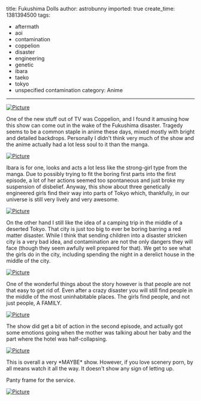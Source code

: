 title: Fukushima Dolls
author: astrobunny
imported: true
create_time: 1381394500
tags:
- aftermath
- aoi
- contamination
- coppelion
- disaster
- engineering
- genetic
- ibara
- taeko
- tokyo
- unspecified contamination
category: Anime
---
 [![](wp-uploads/2013/10/wpid-HorribleSubs-Coppelion-02-720p_0-500x281.jpg "Picture")](/images/wp-uploads/2013/10/wpid-HorribleSubs-Coppelion-02-720p_0.jpg)  
  
One of the new stuff out of TV was Coppelion, and I found it amusing how this show can come out in the wake of the Fukushima disaster. Tragedy seems to be a common staple in anime these days, mixed mostly with bright and detailed backdrops. Personally I didn't think very much of the show and the anime actually had a lot less soul to it than the manga.<!--more-->  
  
 [![](wp-uploads/2013/10/wpid-HorribleSubs-Coppelion-01-720p_0-500x281.jpg "Picture")](/images/wp-uploads/2013/10/wpid-HorribleSubs-Coppelion-01-720p_0.jpg)  
  
Ibara is for one, looks and acts a lot less like the strong-girl type from the manga. Due to possibly trying to fit the boring first parts into the first episode, a lot of her actions seemed too spontaneous and just broke my suspension of disbelief. Anyway, this show about three genetically engineered girls find their way into parts of Tokyo which, thankfully, in our universe is still very lively and very awesome.  
  
 [![](wp-uploads/2013/10/wpid-HorribleSubs-Coppelion-01-720p_1-500x281.jpg "Picture")](/images/wp-uploads/2013/10/wpid-HorribleSubs-Coppelion-01-720p_1.jpg)  
  
On the other hand I still like the idea of a camping trip in the middle of a deserted Tokyo. That city is just too big to ever be boring barring a red matter disaster. While I think that sending children into a disaster stricken city is a very bad idea, and contamination are not the only dangers they will face (though they seem awfully well prepared for that). We get to see what the girls do in the city, including spending the night in a derelict house in the middle of the city.  
  
 [![](wp-uploads/2013/10/wpid-HorribleSubs-Coppelion-02-720p_1-500x281.jpg "Picture")](/images/wp-uploads/2013/10/wpid-HorribleSubs-Coppelion-02-720p_1.jpg)  
  
One of the wonderful things about the story however is that people are not that easy to get rid of. Even after a crazy disaster you will still find people in the middle of the most uninhabitable places. The girls find people, and not just people, A FAMILY.  
  
 [![](wp-uploads/2013/10/wpid-HorribleSubs-Coppelion-02-720p_2-500x281.jpg "Picture")](/images/wp-uploads/2013/10/wpid-HorribleSubs-Coppelion-02-720p_2.jpg)  
  
The show did get a bit of action in the second episode, and actually got some emotions going when the mother was talking about her baby and the part where the hotel was half-collapsing.  
  
 [![](wp-uploads/2013/10/wpid-HorribleSubs-Coppelion-02-720p_3-500x281.jpg "Picture")](/images/wp-uploads/2013/10/wpid-HorribleSubs-Coppelion-02-720p_3.jpg)  
  
This is overall a very \*MAYBE\* show. However, if you love scenery porn, by all means watch it all the way. It doesn't show any sign of letting up.  
  
Panty frame for the service.  
  
 [![](wp-uploads/2013/10/wpid-HorribleSubs-Coppelion-01-720p_2-500x281.jpg "Picture")](/images/wp-uploads/2013/10/wpid-HorribleSubs-Coppelion-01-720p_2.jpg)